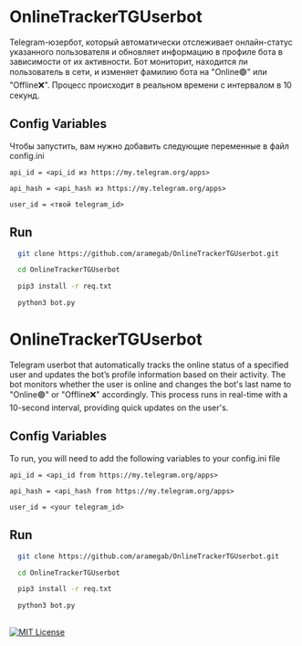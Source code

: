 # OnlineTrackerTGUserbot

Telegram-юзербот, который автоматически отслеживает онлайн-статус указанного пользователя и обновляет информацию в профиле бота в зависимости от их активности. Бот мониторит, находится ли пользователь в сети, и изменяет фамилию бота на "Online🟢" или "Offline❌". Процесс происходит в реальном времени с интервалом в 10 секунд.

## Config Variables

Чтобы запустить, вам нужно добавить следующие переменные в файл config.ini

`api_id = <api_id из https://my.telegram.org/apps>`

`api_hash = <api_hash из https://my.telegram.org/apps>`

`user_id = <твой telegram_id>`


## Run

```bash
  git clone https://github.com/aramegab/OnlineTrackerTGUserbot.git
```
```bash
  cd OnlineTrackerTGUserbot
```
```bash
  pip3 install -r req.txt
```
```bash
  python3 bot.py
```

## 

# OnlineTrackerTGUserbot

Telegram userbot that automatically tracks the online status of a specified user and updates the bot’s profile information based on their activity. The bot monitors whether the user is online and changes the bot's last name to "Online🟢" or "Offline❌" accordingly. This process runs in real-time with a 10-second interval, providing quick updates on the user's.

## Config Variables

To run, you will need to add the following variables to your config.ini file

`api_id = <api_id from https://my.telegram.org/apps>`

`api_hash = <api_hash from https://my.telegram.org/apps>`

`user_id = <your telegram_id>`


## Run

```bash
  git clone https://github.com/aramegab/OnlineTrackerTGUserbot.git
```
```bash
  cd OnlineTrackerTGUserbot
```
```bash
  pip3 install -r req.txt
```
```bash
  python3 bot.py
```

## 

[![MIT License](https://img.shields.io/badge/License-MIT-green.svg)](https://choosealicense.com/licenses/mit/)
